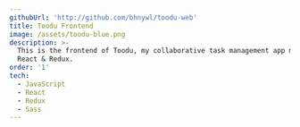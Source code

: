```yaml
---
githubUrl: 'http://github.com/bhnywl/toodu-web'
title: Toodu Frontend
image: /assets/toodu-blue.png
description: >-
  This is the frontend of Toodu, my collaborative task management app made in
  React & Redux.
order: '1'
tech:
  - JavaScript
  - React
  - Redux
  - Sass
---
```

